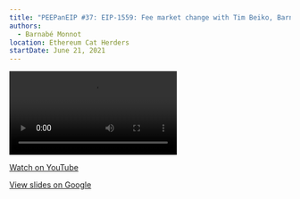 ```yaml
---
title: "PEEPanEIP #37: EIP-1559: Fee market change with Tim Beiko, Barnabé Monnot, Micah Zoltu"
authors:
  - Barnabé Monnot
location: Ethereum Cat Herders
startDate: June 21, 2021
---
```


<video src="https://www.youtube.com/watch?v=AC1FS3LmoT4"></video>

[Watch on YouTube](https://www.youtube.com/watch?v=AC1FS3LmoT4)

[View slides on Google](https://docs.google.com/presentation/d/1vVGaezpoj-sYPPBNSY0LdPyJGIex2zl1cdgipVoMkL0/view)
